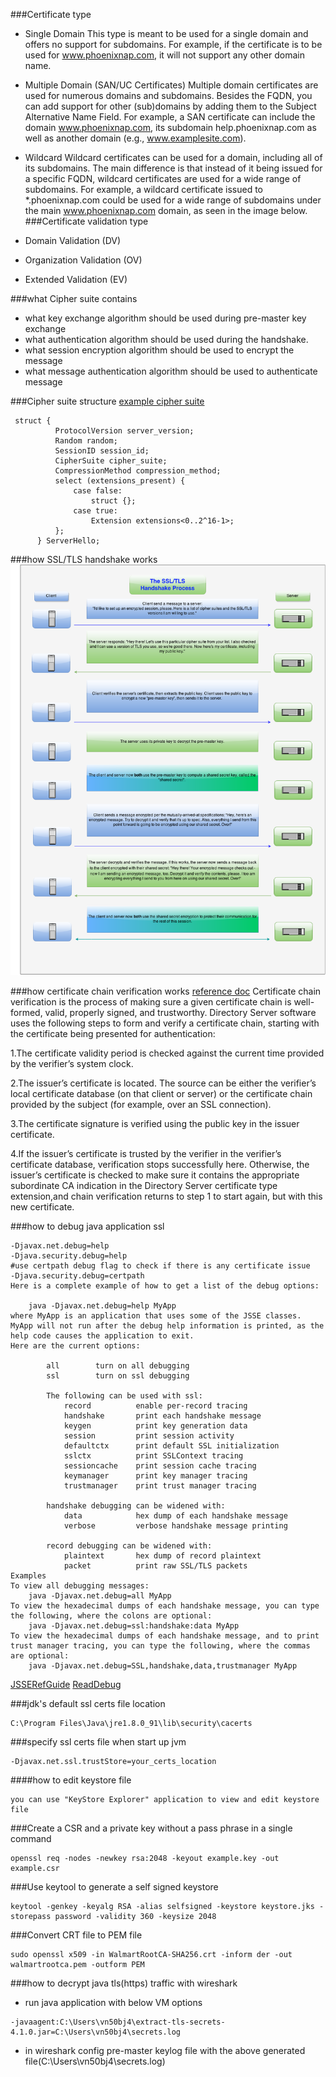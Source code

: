 ###Certificate type
- Single Domain
    This type is meant to be used for a single domain and offers no support for subdomains. For example, if the certificate is to be used for www.phoenixnap.com,
    it will not support any other domain name.

- Multiple Domain (SAN/UC Certificates)
    Multiple domain certificates are used for numerous domains and subdomains. Besides the FQDN, you can add support for other (sub)domains by adding them to the Subject Alternative Name Field.
    For example, a SAN certificate can include the domain www.phoenixnap.com, its subdomain help.phoenixnap.com as well as another domain (e.g., www.examplesite.com).
  
- Wildcard
    Wildcard certificates can be used for a domain, including all of its subdomains. The main difference is that instead of it being issued for a specific FQDN,
    wildcard certificates are used for a wide range of subdomains. For example, a wildcard certificate issued to *.phoenixnap.com could be used for a wide range of subdomains
    under the main www.phoenixnap.com domain, as seen in the image below.
###Certificate validation type
- Domain Validation (DV)
- Organization Validation (OV)
- Extended Validation (EV)

###what Cipher suite contains
- what key exchange algorithm should be used during pre-master key exchange
- what authentication algorithm should be used during the handshake.
- what session encryption algorithm should be used to encrypt the message
- what message authentication algorithm should be used to authenticate message

###Cipher suite structure
[example cipher suite](https://ciphersuite.info/cs/TLS_ECDHE_RSA_WITH_AES_128_GCM_SHA256/)
```
 struct {
          ProtocolVersion server_version;
          Random random;
          SessionID session_id;
          CipherSuite cipher_suite;
          CompressionMethod compression_method;
          select (extensions_present) {
              case false:
                  struct {};
              case true:
                  Extension extensions<0..2^16-1>;
          };
      } ServerHello;
```

###how SSL/TLS handshake works
![SSL/TLS handshake process explained](SSLTLS_handshake.png)

###how certificate chain verification works
[reference doc](https://docs.oracle.com/cd/E19424-01/820-4811/gdzea/index.html)
Certificate chain verification is the process of making sure a given certificate chain is well-formed, valid, properly signed, and trustworthy.
Directory Server software uses the following steps to form and verify a certificate chain, starting with the certificate being presented for authentication:

1.The certificate validity period is checked against the current time provided by the verifier’s system clock.

2.The issuer’s certificate is located. The source can be either the verifier’s local certificate database (on that client or server) 
  or the certificate chain provided by the subject (for example, over an SSL connection).

3.The certificate signature is verified using the public key in the issuer certificate.

4.If the issuer’s certificate is trusted by the verifier in the verifier’s certificate database, verification stops successfully here.
  Otherwise, the issuer’s certificate is checked to make sure it contains the appropriate subordinate CA indication in the Directory Server
  certificate type extension,and chain verification returns to step 1 to start again, but with this new certificate.
 
###how to debug java application ssl
```
-Djavax.net.debug=help
-Djava.security.debug=help
#use certpath debug flag to check if there is any certificate issue
-Djava.security.debug=certpath
Here is a complete example of how to get a list of the debug options:

    java -Djavax.net.debug=help MyApp 
where MyApp is an application that uses some of the JSSE classes. MyApp will not run after the debug help information is printed, as the help code causes the application to exit.
Here are the current options:

        all        turn on all debugging
        ssl        turn on ssl debugging

        The following can be used with ssl:
            record          enable per-record tracing
            handshake       print each handshake message
            keygen          print key generation data
            session         print session activity
            defaultctx      print default SSL initialization
            sslctx          print SSLContext tracing
            sessioncache    print session cache tracing
            keymanager      print key manager tracing
            trustmanager    print trust manager tracing

        handshake debugging can be widened with:
            data            hex dump of each handshake message
            verbose         verbose handshake message printing

        record debugging can be widened with:
            plaintext       hex dump of record plaintext
            packet          print raw SSL/TLS packets
Examples
To view all debugging messages:
    java -Djavax.net.debug=all MyApp
To view the hexadecimal dumps of each handshake message, you can type the following, where the colons are optional:
    java -Djavax.net.debug=ssl:handshake:data MyApp
To view the hexadecimal dumps of each handshake message, and to print trust manager tracing, you can type the following, where the commas are optional:
    java -Djavax.net.debug=SSL,handshake,data,trustmanager MyApp
```
[JSSERefGuide](https://docs.oracle.com/javase/1.5.0/docs/guide/security/jsse/JSSERefGuide.html#Debug)
[ReadDebug](https://docs.oracle.com/javase/1.5.0/docs/guide/security/jsse/ReadDebug.html)

###jdk's default ssl certs file location
```
C:\Program Files\Java\jre1.8.0_91\lib\security\cacerts
```
###specify ssl certs file when start up jvm
```
-Djavax.net.ssl.trustStore=your_certs_location
```
####how to edit keystore file
```
you can use "KeyStore Explorer" application to view and edit keystore file
```
###Create a CSR and a private key without a pass phrase in a single command 

```
openssl req -nodes -newkey rsa:2048 -keyout example.key -out example.csr
```
###Use keytool to generate a self signed keystore
```
keytool -genkey -keyalg RSA -alias selfsigned -keystore keystore.jks -storepass password -validity 360 -keysize 2048
```

###Convert CRT file to PEM file
```
sudo openssl x509 -in WalmartRootCA-SHA256.crt -inform der -out walmartrootca.pem -outform PEM
```

###how to decrypt java tls(https) traffic with wireshark
- run java application with below VM options
```
-javaagent:C:\Users\vn50bj4\extract-tls-secrets-4.1.0.jar=C:\Users\vn50bj4\secrets.log
```
- in wireshark config pre-master keylog file with the above generated file(C:\Users\vn50bj4\secrets.log)
